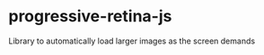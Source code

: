 progressive-retina-js
=====================

Library to automatically load larger images as the screen demands
